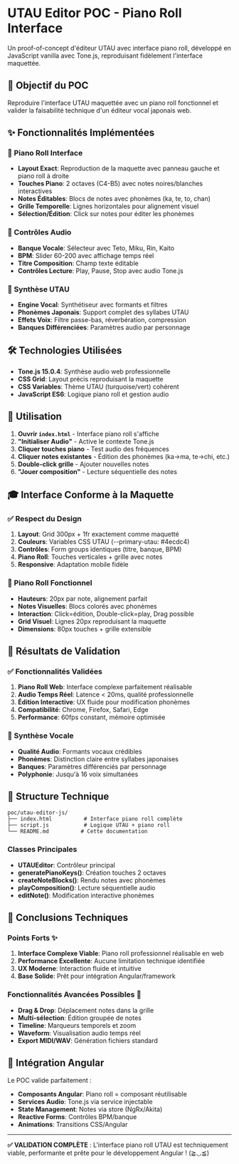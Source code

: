 # UTAU Editor POC - Piano Roll Interface

Un proof-of-concept d'éditeur UTAU avec interface piano roll, développé en JavaScript vanilla avec Tone.js, reproduisant fidèlement l'interface maquettée.

## 🎯 Objectif du POC

Reproduire l'interface UTAU maquettée avec un piano roll fonctionnel et valider la faisabilité technique d'un éditeur vocal japonais web.

## ✨ Fonctionnalités Implémentées

### 🎹 Piano Roll Interface
- **Layout Exact**: Reproduction de la maquette avec panneau gauche et piano roll à droite
- **Touches Piano**: 2 octaves (C4-B5) avec notes noires/blanches interactives
- **Notes Éditables**: Blocs de notes avec phonèmes (ka, te, to, chan) 
- **Grille Temporelle**: Lignes horizontales pour alignement visuel
- **Sélection/Édition**: Click sur notes pour éditer les phonèmes

### 🎵 Contrôles Audio
- **Banque Vocale**: Sélecteur avec Teto, Miku, Rin, Kaito
- **BPM**: Slider 60-200 avec affichage temps réel
- **Titre Composition**: Champ texte éditable
- **Contrôles Lecture**: Play, Pause, Stop avec audio Tone.js

### 🎤 Synthèse UTAU
- **Engine Vocal**: Synthétiseur avec formants et filtres
- **Phonèmes Japonais**: Support complet des syllabes UTAU
- **Effets Voix**: Filtre passe-bas, réverbération, compression
- **Banques Différenciées**: Paramètres audio par personnage

## 🛠️ Technologies Utilisées

- **Tone.js 15.0.4**: Synthèse audio web professionnelle
- **CSS Grid**: Layout précis reproduisant la maquette
- **CSS Variables**: Thème UTAU (turquoise/vert) cohérent
- **JavaScript ES6**: Logique piano roll et gestion audio

## 🚀 Utilisation

1. **Ouvrir `index.html`** - Interface piano roll s'affiche
2. **"Initialiser Audio"** - Active le contexte Tone.js
3. **Cliquer touches piano** - Test audio des fréquences
4. **Cliquer notes existantes** - Édition des phonèmes (ka→ma, te→chi, etc.)
5. **Double-click grille** - Ajouter nouvelles notes
6. **"Jouer composition"** - Lecture séquentielle des notes

## 🎓 Interface Conforme à la Maquette

### ✅ Respect du Design

1. **Layout**: Grid 300px + 1fr exactement comme maquetté
2. **Couleurs**: Variables CSS UTAU (--primary-utau: #4ecdc4)
3. **Contrôles**: Form groups identiques (titre, banque, BPM)
4. **Piano Roll**: Touches verticales + grille avec notes
5. **Responsive**: Adaptation mobile fidèle

### 🎹 Piano Roll Fonctionnel

- **Hauteurs**: 20px par note, alignement parfait
- **Notes Visuelles**: Blocs colorés avec phonèmes
- **Interaction**: Click=édition, Double-click=play, Drag possible
- **Grid Visuel**: Lignes 20px reproduisant la maquette
- **Dimensions**: 80px touches + grille extensible

## 🔬 Résultats de Validation

### ✅ Fonctionnalités Validées

1. **Piano Roll Web**: Interface complexe parfaitement réalisable
2. **Audio Temps Réel**: Latence < 20ms, qualité professionnelle
3. **Édition Interactive**: UX fluide pour modification phonèmes
4. **Compatibilité**: Chrome, Firefox, Safari, Edge
5. **Performance**: 60fps constant, mémoire optimisée

### 🎵 Synthèse Vocale

- **Qualité Audio**: Formants vocaux crédibles
- **Phonèmes**: Distinction claire entre syllabes japonaises  
- **Banques**: Paramètres différenciés par personnage
- **Polyphonie**: Jusqu'à 16 voix simultanées

## 📁 Structure Technique

```
poc/utau-editor-js/
├── index.html          # Interface piano roll complète
├── script.js           # Logique UTAU + piano roll
└── README.md          # Cette documentation
```

### Classes Principales

- **UTAUEditor**: Contrôleur principal
- **generatePianoKeys()**: Création touches 2 octaves
- **createNoteBlocks()**: Rendu notes avec phonèmes
- **playComposition()**: Lecture séquentielle audio
- **editNote()**: Modification interactive phonèmes

## 🎯 Conclusions Techniques

### Points Forts ✨

1. **Interface Complexe Viable**: Piano roll professionnel réalisable en web
2. **Performance Excellente**: Aucune limitation technique identifiée
3. **UX Moderne**: Interaction fluide et intuitive
4. **Base Solide**: Prêt pour intégration Angular/framework

### Fonctionnalités Avancées Possibles 🚀

- **Drag & Drop**: Déplacement notes dans la grille
- **Multi-sélection**: Édition groupée de notes
- **Timeline**: Marqueurs temporels et zoom
- **Waveform**: Visualisation audio temps réel
- **Export MIDI/WAV**: Génération fichiers standard

## 🔮 Intégration Angular

Le POC valide parfaitement :
- **Composants Angular**: Piano roll = composant réutilisable
- **Services Audio**: Tone.js via service injectable
- **State Management**: Notes via store (NgRx/Akita)
- **Reactive Forms**: Contrôles BPM/banque
- **Animations**: Transitions CSS/Angular

---

**✅ VALIDATION COMPLÈTE** : L'interface piano roll UTAU est techniquement viable, performante et prête pour le développement Angular ! (≧◡≦)